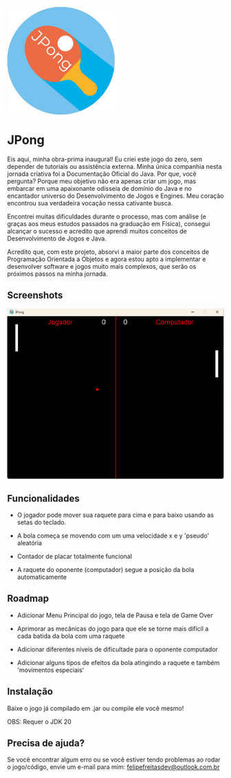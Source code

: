 
![Logo](https://github.com/Marchinner/JPong/blob/master/res/icon.png?raw=true)

# JPong

Eis aqui, minha obra-prima inaugural! Eu criei este jogo do zero, sem depender de tutoriais ou assistência externa. Minha única companhia nesta jornada criativa foi a Documentação Oficial do Java. Por que, você pergunta? Porque meu objetivo não era apenas criar um jogo, mas embarcar em uma apaixonante odisseia de domínio do Java e no encantador universo do Desenvolvimento de Jogos e Engines. Meu coração encontrou sua verdadeira vocação nessa cativante busca.

Encontrei muitas dificuldades durante o processo, mas com análise (e graças aos meus estudos passados na graduação em Física), consegui alcançar o sucesso e acredito que aprendi muitos conceitos de Desenvolvimento de Jogos e Java.

Acredito que, com este projeto, absorvi a maior parte dos conceitos de Programação Orientada a Objetos e agora estou apto a implementar e desenvolver software e jogos muito mais complexos, que serão os próximos passos na minha jornada.


## Screenshots

![App Screenshot](https://github.com/Marchinner/JPong/blob/master/res/gameplay.png?raw=true)


## Funcionalidades

- O jogador pode mover sua raquete para cima e para baixo usando as setas do teclado.

- A bola começa se movendo com um uma velocidade x e y 'pseudo' aleatória

- Contador de placar totalmente funcional

- A raquete do oponente (computador) segue a posição da bola automaticamente

## Roadmap

- Adicionar Menu Principal do jogo, tela de Pausa e tela de Game Over

- Aprimorar as mecânicas do jogo para que ele se torne mais difícil a cada batida da bola com uma raquete

- Adicionar diferentes níveis de dificultade para o oponente computador

- Adicionar alguns tipos de efeitos da bola atingindo a raquete e também 'movimentos especiais'


## Instalação

Baixe o jogo já compilado em .jar ou compile ele você mesmo!

OBS: Requer o JDK 20
## Precisa de ajuda?

Se você encontrar algum erro ou se você estiver tendo problemas ao rodar o jogo/código, envie um e-mail para mim: felipefreitasdev@outlook.com.br
